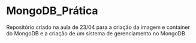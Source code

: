 # MongoDB_Prática
Repositório criado na aula de 23/04 para a criação da imagem e container do MongoDB e a criação de um sistema de gerenciamento no MongoDB
